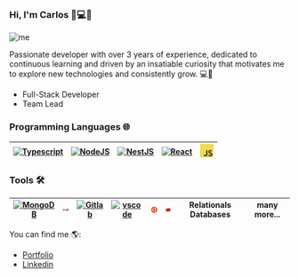 ### Hi, I'm Carlos 👋💻🚀


![me](https://github.com/CarlosZulbaran21/carloszulbaran21/assets/99294766/56b8d7cc-44e2-43ae-8250-e7b5814dca0e)

Passionate developer with over 3 years of experience, dedicated to continuous learning and driven by an insatiable curiosity that motivates me to explore new technologies and consistently grow. 💻🚀
- Full-Stack Developer
- Team Lead

### Programming Languages 🌐

| [<img src="https://web-portfolio-carlos-zulbaran.vercel.app/assets/typescriptLogo-b2a5d17b.png" alt="Typescript" width="24">](https://www.typescriptlang.org/) | [<img src="https://web-portfolio-carlos-zulbaran.vercel.app/assets/nodejslogo-c716a3d9.png" alt="NodeJS" width="24">](https://nodejs.org/en)  | [<img src="https://d33wubrfki0l68.cloudfront.net/e937e774cbbe23635999615ad5d7732decad182a/26072/logo-small.ede75a6b.svg" alt="NestJS" width="24">](https://nestjs.com/)  |  [<img src="https://web-portfolio-carlos-zulbaran.vercel.app/assets/react-7d026a1b.svg" alt="React" width="32">](https://es.react.dev/) |  [<img src="https://raw.githubusercontent.com/github/explore/80688e429a7d4ef2fca1e82350fe8e3517d3494d/topics/javascript/javascript.png" alt="Javascript" width="24">](https://developer.mozilla.org/es/docs/Web/JavaScript)
|---|---|---|---|---|
 
### Tools 🛠️

| [<img src="https://upload.wikimedia.org/wikipedia/commons/thumb/9/93/MongoDB_Logo.svg/2560px-MongoDB_Logo.svg.png" alt="MongoDB" width="64">](https://www.mongodb.com/) | [<img src="https://raw.githubusercontent.com/github/explore/80688e429a7d4ef2fca1e82350fe8e3517d3494d/topics/git/git.png" alt="Git" width="24">](https://git-scm.com/) |  [<img src="https://yt3.googleusercontent.com/R6P5skGdZJeM1bebvt3ILeU8k-9tiqE5T198RmBH8SoGXH2gk_Lk-45uZoq6X6pW4a4c9Sqn=s900-c-k-c0x00ffffff-no-rj" alt="Gitlab" width="24">](https://gitlab.com/) | [<img src="https://upload.wikimedia.org/wikipedia/commons/thumb/2/2d/Visual_Studio_Code_1.18_icon.svg/1200px-Visual_Studio_Code_1.18_icon.svg.png" alt="vscode" width="24">](https://code.visualstudio.com/) | [<img src="https://raw.githubusercontent.com/github/explore/80688e429a7d4ef2fca1e82350fe8e3517d3494d/topics/ubuntu/ubuntu.png" alt="Ubuntu" width="24">](https://ubuntu.com/)  |  [<img src="https://raw.githubusercontent.com/github/explore/80688e429a7d4ef2fca1e82350fe8e3517d3494d/topics/redis/redis.png" alt="Redis" width="24">](https://redis.io/) | Relationals Databases | many more...
|---|---|---|---|---|---|---|---|

You can find me 🌎:
- [Portfolio](https://web-portfolio-carlos-zulbaran.vercel.app)
- [Linkedin]([in/carlos-zulbaran-40a5a2198](https://www.linkedin.com/in/carlos-zulbaran-40a5a2198/))
<!--
**CarlosZulbaran21/carloszulbaran21** is a ✨ _special_ ✨ repository because its `README.md` (this file) appears on your GitHub profile.

Here are some ideas to get you started:

- 🔭 I’m currently working on ...
- 🌱 I’m currently learning ...
- 👯 I’m looking to collaborate on ...
- 🤔 I’m looking for help with ...
- 💬 Ask me about ...
- 📫 How to reach me: ...
- 😄 Pronouns: ...
- ⚡ Fun fact: ...
-->
